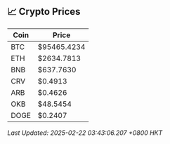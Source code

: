 ## 📈 Crypto Prices

| Coin | Price |
| ---- | ----- |
| BTC | $95465.4234 |
| ETH | $2634.7813 |
| BNB | $637.7630 |
| CRV | $0.4913 |
| ARB | $0.4626 |
| OKB | $48.5454 |
| DOGE | $0.2407 |

_Last Updated: 2025-02-22 03:43:06.207 +0800 HKT_